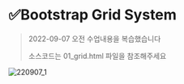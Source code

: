 # ✅Bootstrap Grid System

> 2022-09-07 오전 수업내용을 복습했습니다
>
> 소스코드는 01_grid.html 파일을 참조해주세요



![220907_1](https://user-images.githubusercontent.com/106902415/188814652-75887bd5-8fbe-44ab-882d-ac938d26bf43.gif)